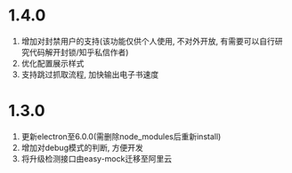 #   1.4.0
1.  增加对封禁用户的支持(该功能仅供个人使用, 不对外开放, 有需要可以自行研究代码解开封锁/知乎私信作者)
2.  优化配置展示样式
3.  支持跳过抓取流程, 加快输出电子书速度

#   1.3.0
1.  更新electron至6.0.0(需删除node_modules后重新install)
2.  增加对debug模式的判断, 方便开发
3.  将升级检测接口由easy-mock迁移至阿里云